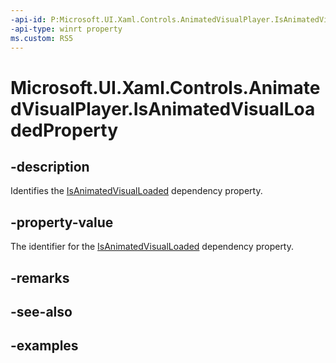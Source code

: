 ```yaml
---
-api-id: P:Microsoft.UI.Xaml.Controls.AnimatedVisualPlayer.IsAnimatedVisualLoadedProperty
-api-type: winrt property
ms.custom: RS5
---
```


<!-- Property syntax.
public DependencyProperty IsAnimatedVisualLoadedProperty { get; }
-->

# Microsoft.UI.Xaml.Controls.AnimatedVisualPlayer.IsAnimatedVisualLoadedProperty

## -description

Identifies the [IsAnimatedVisualLoaded](animatedvisualplayer_isanimatedvisualloaded.md) dependency property.

## -property-value

The identifier for the [IsAnimatedVisualLoaded](animatedvisualplayer_isanimatedvisualloaded.md) dependency property.

## -remarks

## -see-also

## -examples

